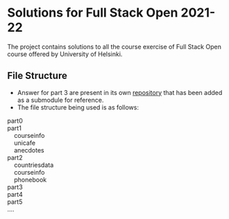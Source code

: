 # Solutions for Full Stack Open 2021-22

The project contains solutions to all the course exercise of Full Stack Open course offered by University of Helsinki.

## File Structure

- Answer for part 3 are present in its own [repository]('https://github.com/ishaanb5/fullstackopen-part3') that has been added as a submodule for reference.
- The file structure being used is as follows:

part0\
part1\
&nbsp;&nbsp;&nbsp;&nbsp;courseinfo\
&nbsp;&nbsp;&nbsp;&nbsp;unicafe\
&nbsp;&nbsp;&nbsp;&nbsp;anecdotes\
part2\
&nbsp;&nbsp;&nbsp;&nbsp;countriesdata\
&nbsp;&nbsp;&nbsp;&nbsp;courseinfo\
&nbsp;&nbsp;&nbsp;&nbsp;phonebook\
part3\
part4\
part5\
....
